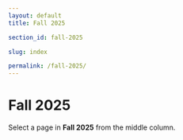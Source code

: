```yaml
---
layout: default
title: Fall 2025

section_id: fall-2025

slug: index

permalink: /fall-2025/
---
```


# Fall 2025

Select a page in **Fall 2025** from the middle column.

